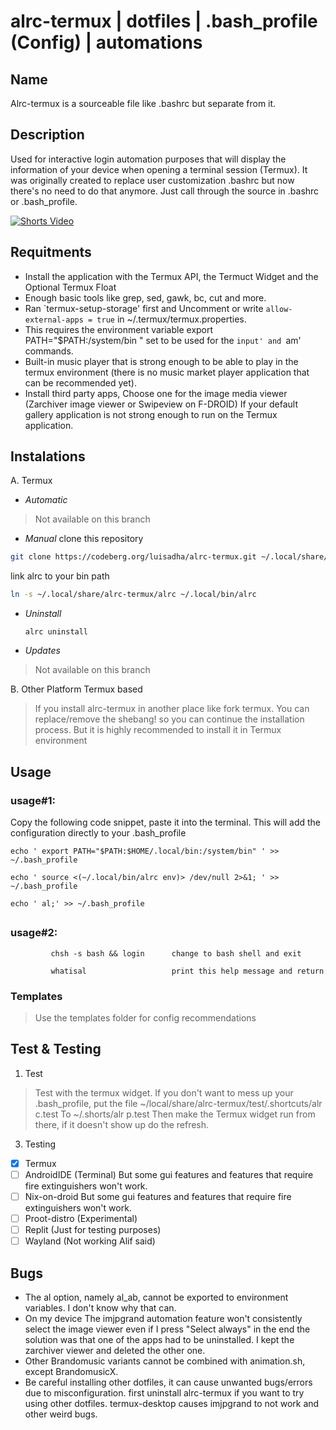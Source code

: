 # alrc-termux | dotfiles | .bash_profile (Config) | automations

## Name
Alrc-termux is a sourceable file like .bashrc but separate from it. 

## Description 
Used for interactive login automation purposes that will display the information of your device when opening a terminal session (Termux). 
It was originally created to replace user customization .bashrc but now there's no need to do that anymore. Just call through the source in .bashrc or .bash_profile.


[![Shorts Video](https://img.youtube.com/vi/9X6naGKNOys/0.jpg)](https://www.youtube.com/shorts/9X6naGKNOys)


## Requitments
- Install the application with the Termux API, the Termuct Widget and the Optional Termux Float
- Enough basic tools like grep, sed, gawk, bc, cut and more.
- Ran \`termux-setup-storage' first and Uncomment or write `allow-external-apps = true` in ~/.termux/termux.properties.
- This requires the environment variable export PATH="$PATH:/system/bin " set to be used for the `input' and `am' commands.
- Built-in music player that is strong enough to be able to play in the termux environment (there is no music market player application that can be recommended yet).
- Install third party apps, Choose one for the image media viewer (Zarchiver image viewer or Swipeview on F-DROID) If your default gallery application is not strong enough to run on the Termux application.

## Instalations
A. Termux
- *Automatic*
> Not available on this branch
- *Manual*
	clone this repository

```sh
git clone https://codeberg.org/luisadha/alrc-termux.git ~/.local/share/alrc-termux
```

link alrc to your bin path

```sh
ln -s ~/.local/share/alrc-termux/alrc ~/.local/bin/alrc
```

- *Uninstall*

	```alrc uninstall```

- *Updates*
> Not available on this branch

B. Other Platform Termux based
> If you install alrc-termux in another place like fork termux. You can replace/remove the shebang! so you can continue the installation process. But it is highly recommended to install it in Termux environment

## Usage

### usage#1:

Copy the following code snippet, paste it into the terminal. This will add the configuration directly to your .bash_profile

```text
echo ' export PATH="$PATH:$HOME/.local/bin:/system/bin" ' >> ~/.bash_profile

echo ' source <(~/.local/bin/alrc env)> /dev/null 2>&1; ' >> ~/.bash_profile

echo ' al;' >> ~/.bash_profile
```

## [](https://codeberg.org/luisadha/alrc-termux#usage-2)

### usage#2:

```text
         chsh -s bash && login      change to bash shell and exit

         whatisal                   print this help message and return
```

### Templates
> Use the templates folder for config recommendations

## [](https://codeberg.org/luisadha/alrc-termux#installations)

## Test & Testing
1. Test
> Test with the termux widget. If you don't want to mess up your .bash_profile, put the file ~/local/share/alrc-termux/test/.shortcuts/alr c.test To ~/.shorts/alr p.test Then make the Termux widget run from there, if it doesn't show up do the refresh.

3. Testing

- [x] Termux
- [ ] AndroidIDE (Terminal) But some gui features and features that require fire extinguishers won't work.
- [ ] Nix-on-droid But some gui features and features that require fire extinguishers won't work.
- [ ] Proot-distro (Experimental)
- [ ] Replit (Just for testing purposes)
- [ ] Wayland (Not working Alif said)

## Bugs

- The al option, namely al_ab, cannot be exported to environment variables. I don't know why that can.
- On my device The imjpgrand automation feature won't consistently select the image viewer even if I press "Select always" in the end the solution was that one of the apps had to be uninstalled. I kept the zarchiver viewer and deleted the other one.
- Other Brandomusic variants cannot be combined with animation.sh, except BrandomusicX.
- Be careful installing other dotfiles, it can cause unwanted bugs/errors due to misconfiguration. first uninstall alrc-termux if you want to try using other dotfiles. termux-desktop causes imjpgrand to not work and other weird bugs.